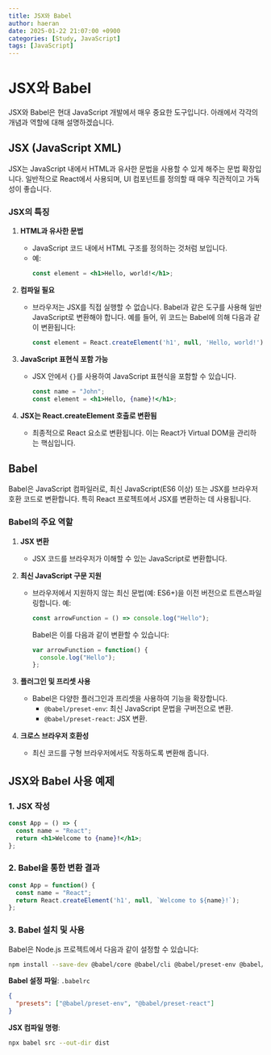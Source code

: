 ```yaml
---
title: JSX와 Babel
author: haeran
date: 2025-01-22 21:07:00 +0900
categories: [Study, JavaScript]
tags: [JavaScript]
---
```


# JSX와 Babel

JSX와 Babel은 현대 JavaScript 개발에서 매우 중요한 도구입니다. 아래에서 각각의 개념과 역할에 대해 설명하겠습니다.


## **JSX (JavaScript XML)**
JSX는 JavaScript 내에서 HTML과 유사한 문법을 사용할 수 있게 해주는 문법 확장입니다. 일반적으로 React에서 사용되며, UI 컴포넌트를 정의할 때 매우 직관적이고 가독성이 좋습니다.

### **JSX의 특징**
1. **HTML과 유사한 문법**
   - JavaScript 코드 내에서 HTML 구조를 정의하는 것처럼 보입니다.
   - 예:
     ```jsx
     const element = <h1>Hello, world!</h1>;
     ```

2. **컴파일 필요**
   - 브라우저는 JSX를 직접 실행할 수 없습니다. Babel과 같은 도구를 사용해 일반 JavaScript로 변환해야 합니다.
     예를 들어, 위 코드는 Babel에 의해 다음과 같이 변환됩니다:
     ```javascript
     const element = React.createElement('h1', null, 'Hello, world!');
     ```

3. **JavaScript 표현식 포함 가능**
   - JSX 안에서 `{}`를 사용하여 JavaScript 표현식을 포함할 수 있습니다.
     ```jsx
     const name = "John";
     const element = <h1>Hello, {name}!</h1>;
     ```

4. **JSX는 React.createElement 호출로 변환됨**
   - 최종적으로 React 요소로 변환됩니다. 이는 React가 Virtual DOM을 관리하는 핵심입니다.

## **Babel**
Babel은 JavaScript 컴파일러로, 최신 JavaScript(ES6 이상) 또는 JSX를 브라우저 호환 코드로 변환합니다. 특히 React 프로젝트에서 JSX를 변환하는 데 사용됩니다.

### **Babel의 주요 역할**
1. **JSX 변환**
   - JSX 코드를 브라우저가 이해할 수 있는 JavaScript로 변환합니다.

2. **최신 JavaScript 구문 지원**
   - 브라우저에서 지원하지 않는 최신 문법(예: ES6+)을 이전 버전으로 트랜스파일링합니다.
     예:
     ```javascript
     const arrowFunction = () => console.log("Hello");
     ```
     Babel은 이를 다음과 같이 변환할 수 있습니다:
     ```javascript
     var arrowFunction = function() {
       console.log("Hello");
     };
     ```

3. **플러그인 및 프리셋 사용**
   - Babel은 다양한 플러그인과 프리셋을 사용하여 기능을 확장합니다.
     - `@babel/preset-env`: 최신 JavaScript 문법을 구버전으로 변환.
     - `@babel/preset-react`: JSX 변환.

4. **크로스 브라우저 호환성**
   - 최신 코드를 구형 브라우저에서도 작동하도록 변환해 줍니다.


## **JSX와 Babel 사용 예제**

### 1. **JSX 작성**
   ```jsx
   const App = () => {
     const name = "React";
     return <h1>Welcome to {name}!</h1>;
   };
   ```

### 2. **Babel을 통한 변환 결과**
   ```javascript
   const App = function() {
     const name = "React";
     return React.createElement('h1', null, `Welcome to ${name}!`);
   };
   ```

### 3. **Babel 설치 및 사용**
   Babel은 Node.js 프로젝트에서 다음과 같이 설정할 수 있습니다:
   ```bash
   npm install --save-dev @babel/core @babel/cli @babel/preset-env @babel/preset-react
   ```

   **Babel 설정 파일**: `.babelrc`
   ```json
   {
     "presets": ["@babel/preset-env", "@babel/preset-react"]
   }
   ```

   **JSX 컴파일 명령**:
   ```bash
   npx babel src --out-dir dist
   ```
